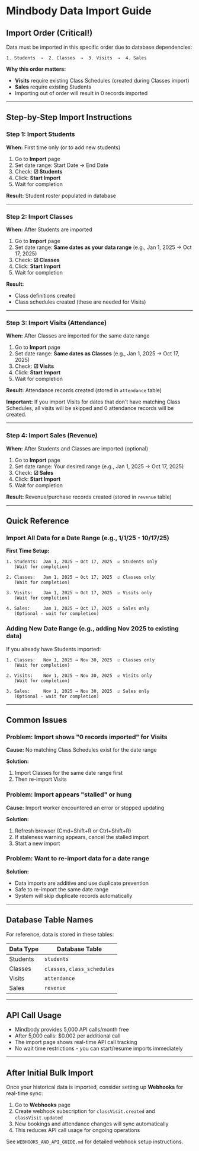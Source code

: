 # Mindbody Data Import Guide

## Import Order (Critical!)

Data must be imported in this specific order due to database dependencies:

```
1. Students  →  2. Classes  →  3. Visits  →  4. Sales
```

**Why this order matters:**
- **Visits** require existing Class Schedules (created during Classes import)
- **Sales** require existing Students
- Importing out of order will result in 0 records imported

---

## Step-by-Step Import Instructions

### Step 1: Import Students
**When:** First time only (or to add new students)

1. Go to **Import** page
2. Set date range: Start Date → End Date
3. Check: **☑ Students**
4. Click: **Start Import**
5. Wait for completion

**Result:** Student roster populated in database

---

### Step 2: Import Classes
**When:** After Students are imported

1. Go to **Import** page
2. Set date range: **Same dates as your data range** (e.g., Jan 1, 2025 → Oct 17, 2025)
3. Check: **☑ Classes**
4. Click: **Start Import**
5. Wait for completion

**Result:** 
- Class definitions created
- Class schedules created (these are needed for Visits)

---

### Step 3: Import Visits (Attendance)
**When:** After Classes are imported for the same date range

1. Go to **Import** page
2. Set date range: **Same dates as Classes** (e.g., Jan 1, 2025 → Oct 17, 2025)
3. Check: **☑ Visits**
4. Click: **Start Import**
5. Wait for completion

**Result:** Attendance records created (stored in `attendance` table)

**Important:** If you import Visits for dates that don't have matching Class Schedules, all visits will be skipped and 0 attendance records will be created.

---

### Step 4: Import Sales (Revenue)
**When:** After Students and Classes are imported (optional)

1. Go to **Import** page
2. Set date range: Your desired range (e.g., Jan 1, 2025 → Oct 17, 2025)
3. Check: **☑ Sales**
4. Click: **Start Import**
5. Wait for completion

**Result:** Revenue/purchase records created (stored in `revenue` table)

---

## Quick Reference

### Import All Data for a Date Range (e.g., 1/1/25 - 10/17/25)

**First Time Setup:**
```
1. Students:  Jan 1, 2025 → Oct 17, 2025  ☑ Students only
   (Wait for completion)

2. Classes:   Jan 1, 2025 → Oct 17, 2025  ☑ Classes only
   (Wait for completion)

3. Visits:    Jan 1, 2025 → Oct 17, 2025  ☑ Visits only
   (Wait for completion)

4. Sales:     Jan 1, 2025 → Oct 17, 2025  ☑ Sales only
   (Optional - wait for completion)
```

### Adding New Date Range (e.g., adding Nov 2025 to existing data)

If you already have Students imported:
```
1. Classes:   Nov 1, 2025 → Nov 30, 2025  ☑ Classes only
   (Wait for completion)

2. Visits:    Nov 1, 2025 → Nov 30, 2025  ☑ Visits only
   (Wait for completion)

3. Sales:     Nov 1, 2025 → Nov 30, 2025  ☑ Sales only
   (Optional - wait for completion)
```

---

## Common Issues

### Problem: Import shows "0 records imported" for Visits
**Cause:** No matching Class Schedules exist for the date range

**Solution:** 
1. Import Classes for the same date range first
2. Then re-import Visits

### Problem: Import appears "stalled" or hung
**Cause:** Import worker encountered an error or stopped updating

**Solution:**
1. Refresh browser (Cmd+Shift+R or Ctrl+Shift+R)
2. If staleness warning appears, cancel the stalled import
3. Start a new import

### Problem: Want to re-import data for a date range
**Solution:** 
- Data imports are additive and use duplicate prevention
- Safe to re-import the same date range
- System will skip duplicate records automatically

---

## Database Table Names

For reference, data is stored in these tables:

| Data Type | Database Table |
|-----------|----------------|
| Students  | `students`     |
| Classes   | `classes`, `class_schedules` |
| Visits    | `attendance`   |
| Sales     | `revenue`      |

---

## API Call Usage

- Mindbody provides 5,000 API calls/month free
- After 5,000 calls: $0.002 per additional call
- The import page shows real-time API call tracking
- No wait time restrictions - you can start/resume imports immediately

---

## After Initial Bulk Import

Once your historical data is imported, consider setting up **Webhooks** for real-time sync:

1. Go to **Webhooks** page
2. Create webhook subscription for `classVisit.created` and `classVisit.updated`
3. New bookings and attendance changes will sync automatically
4. This reduces API call usage for ongoing operations

See `WEBHOOKS_AND_API_GUIDE.md` for detailed webhook setup instructions.
